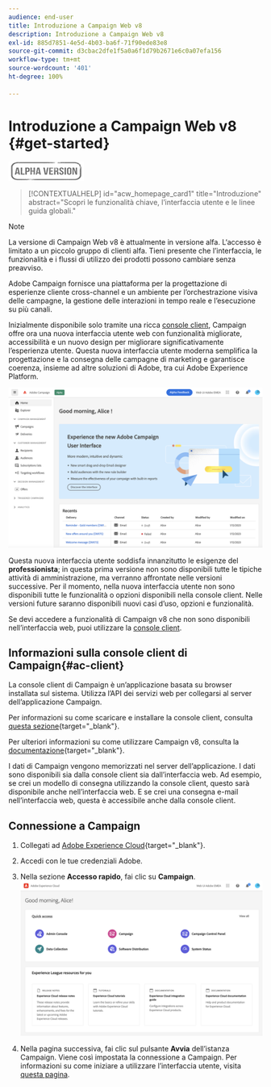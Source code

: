 ```yaml
---
audience: end-user
title: Introduzione a Campaign Web v8
description: Introduzione a Campaign Web v8
exl-id: 885d7851-4e5d-4b03-ba6f-71f90ede83e8
source-git-commit: d3cbac2dfe1f5a0a6f1d79b2671e6c0a07efa156
workflow-type: tm+mt
source-wordcount: '401'
ht-degree: 100%

---
```


# Introduzione a Campaign Web v8 {#get-started}

![](../assets/do-not-localize/badge.png)

<!--
V8 web overview
context, scope (targets cross-channel practitioners), limitations
only existing customers
-->
>[!CONTEXTUALHELP]
>id="acw_homepage_card1"
>title="Introduzione"
>abstract="Scopri le funzionalità chiave, l’interfaccia utente e le linee guida globali."

>[!NOTE]
>
>La versione di Campaign Web v8 è attualmente in versione alfa. L‘accesso è limitato a un piccolo gruppo di clienti alfa. Tieni presente che l’interfaccia, le funzionalità e i flussi di utilizzo dei prodotti possono cambiare senza preavviso.

Adobe Campaign fornisce una piattaforma per la progettazione di esperienze cliente cross-channel e un ambiente per l’orchestrazione visiva delle campagne, la gestione delle interazioni in tempo reale e l’esecuzione su più canali.

Inizialmente disponibile solo tramite una ricca [console client](#ac-client), Campaign offre ora una nuova interfaccia utente web con funzionalità migliorate, accessibilità e un nuovo design per migliorare significativamente l’esperienza utente. Questa nuova interfaccia utente moderna semplifica la progettazione e la consegna delle campagne di marketing e garantisce coerenza, insieme ad altre soluzioni di Adobe, tra cui Adobe Experience Platform.


![](assets/home.png)

Questa nuova interfaccia utente soddisfa innanzitutto le esigenze del **professionista**; in questa prima versione non sono disponibili tutte le tipiche attività di amministrazione, ma verranno affrontate nelle versioni successive. Per il momento, nella nuova interfaccia utente non sono disponibili tutte le funzionalità o opzioni disponibili nella console client. Nelle versioni future saranno disponibili nuovi casi d’uso, opzioni e funzionalità.

Se devi accedere a funzionalità di Campaign v8 che non sono disponibili nell’interfaccia web, puoi utilizzare la [console client](#ac-client).

## Informazioni sulla console client di Campaign{#ac-client}

La console client di Campaign è un’applicazione basata su browser installata sul sistema. Utilizza l’API dei servizi web per collegarsi al server dell’applicazione Campaign.

Per informazioni su come scaricare e installare la console client, consulta [questa sezione](https://experienceleague.adobe.com/docs/campaign/campaign-v8/new/connect.html?lang=it){target="_blank"}.

Per ulteriori informazioni su come utilizzare Campaign v8, consulta la [documentazione](https://experienceleague.adobe.com/docs/campaign/campaign-v8/campaign-home.html?lang=it){target="_blank"}.

I dati di Campaign vengono memorizzati nel server dell’applicazione. I dati sono disponibili sia dalla console client sia dall’interfaccia web. Ad esempio, se crei un modello di consegna utilizzando la console client, questo sarà disponibile anche nell’interfaccia web. E se crei una consegna e-mail nell’interfaccia web, questa è accessibile anche dalla console client.

## Connessione a Campaign


1. Collegati ad [Adobe Experience Cloud](http://experience.adobe.com){target="_blank"}.
1. Accedi con le tue credenziali Adobe.
1. Nella sezione **Accesso rapido**, fai clic su **Campaign**.
   ![](assets/connect.png)

1. Nella pagina successiva, fai clic sul pulsante **Avvia** dell’istanza Campaign.
Viene così impostata la connessione a Campaign. Per informazioni su come iniziare a utilizzare l’interfaccia utente, visita [questa pagina](user-interface.md).

<!--
-> experience cloud home: "Campaign" -> home campaign v8
-> or Campaign v8 web if direct URL
-->

